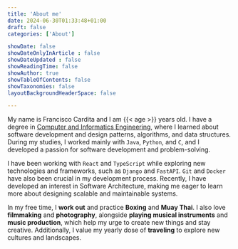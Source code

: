 ```yaml
---
title: 'About me'
date: 2024-06-30T01:33:48+01:00
draft: false
categories: ['About']

showDate: false
showDateOnlyInArticle : false
showDateUpdated : false
showReadingTime: false
showAuthor: true
showTableOfContents: false
showTaxonomies: false
layoutBackgroundHeaderSpace: false

---
```


My name is Francisco Cardita and I am {{< age >}} years old. I have a degree in [Computer and Informatics Engineering](https://www.ua.pt/en/curso/486), where I learned about software development and design patterns, algorithms, and data structures. During my studies, I worked mainly with `Java`, `Python`, and `C`, and I developed a passion for software development and problem-solving.

I have been working with `React` and `TypeScript` while exploring new technologies and frameworks, such as `Django` and `FastAPI`. `Git` and `Docker` have also been crucial in my development process. Recently, I have developed an interest in Software Architecture, making me eager to learn more about designing scalable and maintainable systems.

In my free time, I **work out** and practice **Boxing** and **Muay Thai**. I also love **filmmaking** and **photography**, alongside **playing musical instruments** and **music production**, which help my urge to create new things and stay creative. Additionally, I value my yearly dose of **traveling** to explore new cultures and landscapes.